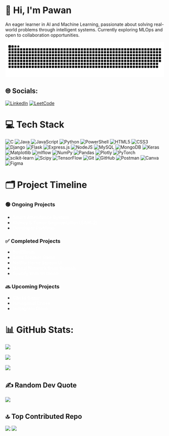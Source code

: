 # 👋 Hi, I'm Pawan
An eager learner in AI and Machine Learning, passionate about solving real-world problems through intelligent systems. Currently exploring MLOps and open to collaboration opportunities.

![snake gif](https://github.com/Pawan4356/Pawan4356/blob/output/github-snake-dark.svg)

## 🌐 Socials:
[![LinkedIn](https://img.shields.io/badge/LinkedIn-%230077B5.svg?logo=linkedin&logoColor=white)](https://www.linkedin.com/in/pawankumar-navinchandra-78b3802b4/)
[![LeetCode](https://img.shields.io/badge/LeetCode-FFA116?logo=leetcode&logoColor=white)](https://leetcode.com/u/Pawankumar12456/)

# 💻 Tech Stack

![C](https://img.shields.io/badge/-%2300599C?style=for-the-badge&logo=c&logoColor=white) 
![Java](https://img.shields.io/badge/java-%23ED8B00.svg?style=for-the-badge&logo=openjdk&logoColor=white) 
![JavaScript](https://img.shields.io/badge/javascript-%23323330.svg?style=for-the-badge&logo=javascript&logoColor=%23F7DF1E) 
![Python](https://img.shields.io/badge/python-3670A0?style=for-the-badge&logo=python&logoColor=ffdd54) 
![PowerShell](https://img.shields.io/badge/PowerShell-%235391FE.svg?style=for-the-badge&logo=powershell&logoColor=white) 
![HTML5](https://img.shields.io/badge/html5-%23E34F26.svg?style=for-the-badge&logo=html5&logoColor=white) 
![CSS3](https://img.shields.io/badge/css3-%231572B6.svg?style=for-the-badge&logo=css3&logoColor=white)
![Django](https://img.shields.io/badge/django-%23092E20.svg?style=for-the-badge&logo=django&logoColor=white) 
![Flask](https://img.shields.io/badge/flask-%23000.svg?style=for-the-badge&logo=flask&logoColor=white) 
![Express.js](https://img.shields.io/badge/express.js-%23404d59.svg?style=for-the-badge&logo=express&logoColor=%2361DAFB) 
![NodeJS](https://img.shields.io/badge/node.js-6DA55F?style=for-the-badge&logo=node.js&logoColor=white) 
![MySQL](https://img.shields.io/badge/mysql-4479A1.svg?style=for-the-badge&logo=mysql&logoColor=white) 
![MongoDB](https://img.shields.io/badge/MongoDB-%234ea94b.svg?style=for-the-badge&logo=mongodb&logoColor=white)
![Keras](https://img.shields.io/badge/Keras-%23D00000.svg?style=for-the-badge&logo=Keras&logoColor=white) 
![Matplotlib](https://img.shields.io/badge/Matplotlib-%23ffffff.svg?style=for-the-badge&logo=Matplotlib&logoColor=black) 
![mlflow](https://img.shields.io/badge/mlflow-%23d9ead3.svg?style=for-the-badge&logo=numpy&logoColor=blue) 
![NumPy](https://img.shields.io/badge/numpy-%23013243.svg?style=for-the-badge&logo=numpy&logoColor=white) 
![Pandas](https://img.shields.io/badge/pandas-%23150458.svg?style=for-the-badge&logo=pandas&logoColor=white) 
![Plotly](https://img.shields.io/badge/Plotly-%233F4F75.svg?style=for-the-badge&logo=plotly&logoColor=white) 
![PyTorch](https://img.shields.io/badge/PyTorch-%23EE4C2C.svg?style=for-the-badge&logo=PyTorch&logoColor=white) 
![scikit-learn](https://img.shields.io/badge/scikit--learn-%23F7931E.svg?style=for-the-badge&logo=scikit-learn&logoColor=white) 
![Scipy](https://img.shields.io/badge/SciPy-%230C55A5.svg?style=for-the-badge&logo=scipy&logoColor=%white) 
![TensorFlow](https://img.shields.io/badge/TensorFlow-%23FF6F00.svg?style=for-the-badge&logo=TensorFlow&logoColor=white)
![Git](https://img.shields.io/badge/git-%23F05033.svg?style=for-the-badge&logo=git&logoColor=white) 
![GitHub](https://img.shields.io/badge/github-%23121011.svg?style=for-the-badge&logo=github&logoColor=white) 
![Postman](https://img.shields.io/badge/Postman-FF6C37?style=for-the-badge&logo=postman&logoColor=white) 
![Canva](https://img.shields.io/badge/Canva-%2300C4CC.svg?style=for-the-badge&logo=Canva&logoColor=white) 
![Figma](https://img.shields.io/badge/figma-%23F24E1E.svg?style=for-the-badge&logo=figma&logoColor=white) 

# 🗂️ Project Timeline

### 🟢 Ongoing Projects

- <a href="https://github.com/Pawan4356/smart-attendance" style="color:white; text-decoration:none;"><strong>Smart Attendance System</strong></a>
- <a href="https://github.com/Pawan4356/sam2-kits23" style="color:white; text-decoration:none;"><strong>Kidney & Tumor Segmentation (SAM‑2)</strong></a>
- <a href="https://github.com/Pawan4356/portfolio" style="color:white; text-decoration:none;"><strong>Developer Portfolio</strong></a>

### ✅ Completed Projects

- <a href="https://github.com/Pawan4356/Plant-Disease-Detection" style="color:white; text-decoration:none;"><strong>BudBloom</strong></a>
- <a href="https://github.com/Pawan4356/brick-breaker-javafx" style="color:white; text-decoration:none;"><strong>Brick Breaker Game</strong></a>
- <a href="https://github.com/Pawan4356/netflix-clone" style="color:white; text-decoration:none;"><strong>Netflix Home Screen UI</strong></a>
- <a href="https://github.com/Pawan4356/neural-net" style="color:white; text-decoration:none;"><strong>Neural Network from Scratch</strong></a>
- <a href="https://github.com/Pawan4356/spotify-clone" style="color:white; text-decoration:none;"><strong>Spotify Web UI Clone</strong></a>

### 🔜 Upcoming Projects

- <a href="https://github.com/Pawan4356/chess" style="color:white; text-decoration:none;"><strong>Chess Game</strong></a>
- <a href="https://github.com/Pawan4356/hexagonal-chess" style="color:white; text-decoration:none;"><strong>Hexagonal Chess</strong></a>
- <a href="https://github.com/Pawan4356/instagram-clone" style="color:white; text-decoration:none;"><strong>Instagram Clone</strong></a>


# 📊 GitHub Stats:
![](https://github-readme-stats.vercel.app/api?username=Pawan4356&theme=calm_pink&hide_border=false&include_all_commits=true&count_private=false)<br/>

![](https://nirzak-streak-stats.vercel.app/?user=Pawan4356&theme=calm_pink&hide_border=false)<br/>

![](https://github-readme-stats.vercel.app/api/top-langs/?username=Pawan4356&theme=calm_pink&hide_border=false&include_all_commits=true&count_private=false&layout=compact)

## ✍️ Random Dev Quote
![](https://quotes-github-readme.vercel.app/api?type=horizontal&theme=dark)

## 🔝 Top Contributed Repo
![](https://github-contributor-stats.vercel.app/api?username=Pawan4356&limit=5&theme=calm_pink&combine_all_yearly_contributions=true)
[![](https://visitcount.itsvg.in/api?id=Pawan4356&icon=4&color=3)](https://visitcount.itsvg.in)
